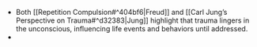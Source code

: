 - Both [[Repetition Compulsion#^404bf6|Freud]] and [[Carl Jung’s Perspective on Trauma#^d32383|Jung]] highlight that trauma lingers in the unconscious, influencing life events and behaviors until addressed.
- 